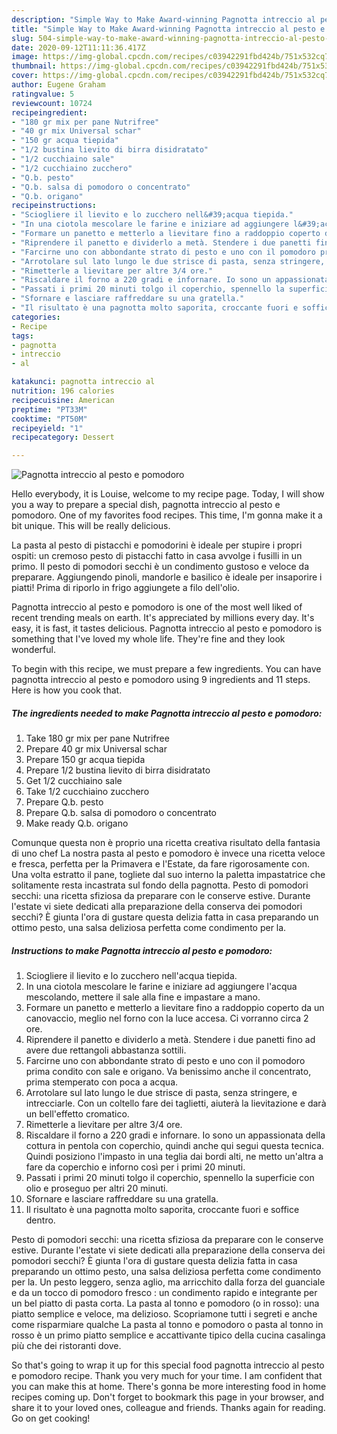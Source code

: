 ```yaml
---
description: "Simple Way to Make Award-winning Pagnotta intreccio al pesto e pomodoro"
title: "Simple Way to Make Award-winning Pagnotta intreccio al pesto e pomodoro"
slug: 504-simple-way-to-make-award-winning-pagnotta-intreccio-al-pesto-e-pomodoro
date: 2020-09-12T11:11:36.417Z
image: https://img-global.cpcdn.com/recipes/c03942291fbd424b/751x532cq70/pagnotta-intreccio-al-pesto-e-pomodoro-recipe-main-photo.jpg
thumbnail: https://img-global.cpcdn.com/recipes/c03942291fbd424b/751x532cq70/pagnotta-intreccio-al-pesto-e-pomodoro-recipe-main-photo.jpg
cover: https://img-global.cpcdn.com/recipes/c03942291fbd424b/751x532cq70/pagnotta-intreccio-al-pesto-e-pomodoro-recipe-main-photo.jpg
author: Eugene Graham
ratingvalue: 5
reviewcount: 10724
recipeingredient:
- "180 gr mix per pane Nutrifree"
- "40 gr mix Universal schar"
- "150 gr acqua tiepida"
- "1/2 bustina lievito di birra disidratato"
- "1/2 cucchiaino sale"
- "1/2 cucchiaino zucchero"
- "Q.b. pesto"
- "Q.b. salsa di pomodoro o concentrato"
- "Q.b. origano"
recipeinstructions:
- "Sciogliere il lievito e lo zucchero nell&#39;acqua tiepida."
- "In una ciotola mescolare le farine e iniziare ad aggiungere l&#39;acqua mescolando, mettere il sale alla fine e impastare a mano."
- "Formare un panetto e metterlo a lievitare fino a raddoppio coperto da un canovaccio, meglio nel forno con la luce accesa. Ci vorranno circa 2 ore."
- "Riprendere il panetto e dividerlo a metà. Stendere i due panetti fino ad avere due rettangoli abbastanza sottili."
- "Farcirne uno con abbondante strato di pesto e uno con il pomodoro prima condito con sale e origano. Va benissimo anche il concentrato, prima stemperato con poca a acqua."
- "Arrotolare sul lato lungo le due strisce di pasta, senza stringere, e intrecciarle. Con un coltello fare dei taglietti, aiuterà la lievitazione e darà un bell&#39;effetto cromatico."
- "Rimetterle a lievitare per altre 3/4 ore."
- "Riscaldare il forno a 220 gradi e infornare. Io sono un appassionata della cottura in pentola con coperchio, quindi anche qui segui questa tecnica. Quindi posiziono l&#39;impasto in una teglia dai bordi alti, ne metto un&#39;altra a fare da coperchio e inforno così per i primi 20 minuti."
- "Passati i primi 20 minuti tolgo il coperchio, spennello la superficie con olio e proseguo per altri 20 minuti."
- "Sfornare e lasciare raffreddare su una gratella."
- "Il risultato è una pagnotta molto saporita, croccante fuori e soffice dentro."
categories:
- Recipe
tags:
- pagnotta
- intreccio
- al

katakunci: pagnotta intreccio al 
nutrition: 196 calories
recipecuisine: American
preptime: "PT33M"
cooktime: "PT50M"
recipeyield: "1"
recipecategory: Dessert

---
```



![Pagnotta intreccio al pesto e pomodoro](https://img-global.cpcdn.com/recipes/c03942291fbd424b/751x532cq70/pagnotta-intreccio-al-pesto-e-pomodoro-recipe-main-photo.jpg)

Hello everybody, it is Louise, welcome to my recipe page. Today, I will show you a way to prepare a special dish, pagnotta intreccio al pesto e pomodoro. One of my favorites food recipes. This time, I'm gonna make it a bit unique. This will be really delicious.

La pasta al pesto di pistacchi e pomodorini è ideale per stupire i propri ospiti: un cremoso pesto di pistacchi fatto in casa avvolge i fusilli in un primo. Il pesto di pomodori secchi è un condimento gustoso e veloce da preparare. Aggiungendo pinoli, mandorle e basilico è ideale per insaporire i piatti! Prima di riporlo in frigo aggiungete a filo dell&#39;olio.

Pagnotta intreccio al pesto e pomodoro is one of the most well liked of recent trending meals on earth. It's appreciated by millions every day. It's easy, it is fast, it tastes delicious. Pagnotta intreccio al pesto e pomodoro is something that I've loved my whole life. They're fine and they look wonderful.


To begin with this recipe, we must prepare a few ingredients. You can have pagnotta intreccio al pesto e pomodoro using 9 ingredients and 11 steps. Here is how you cook that.

<!--inarticleads1-->

##### The ingredients needed to make Pagnotta intreccio al pesto e pomodoro:

1. Take 180 gr mix per pane Nutrifree
1. Prepare 40 gr mix Universal schar
1. Prepare 150 gr acqua tiepida
1. Prepare 1/2 bustina lievito di birra disidratato
1. Get 1/2 cucchiaino sale
1. Take 1/2 cucchiaino zucchero
1. Prepare Q.b. pesto
1. Prepare Q.b. salsa di pomodoro o concentrato
1. Make ready Q.b. origano


Comunque questa non è proprio una ricetta creativa risultato della fantasia di uno chef La nostra pasta al pesto e pomodoro è invece una ricetta veloce e fresca, perfetta per la Primavera e l&#39;Estate, da fare rigorosamente con. Una volta estratto il pane, togliete dal suo interno la paletta impastatrice che solitamente resta incastrata sul fondo della pagnotta. Pesto di pomodori secchi: una ricetta sfiziosa da preparare con le conserve estive. Durante l&#39;estate vi siete dedicati alla preparazione della conserva dei pomodori secchi? È giunta l&#39;ora di gustare questa delizia fatta in casa preparando un ottimo pesto, una salsa deliziosa perfetta come condimento per la. 

<!--inarticleads2-->

##### Instructions to make Pagnotta intreccio al pesto e pomodoro:

1. Sciogliere il lievito e lo zucchero nell&#39;acqua tiepida.
1. In una ciotola mescolare le farine e iniziare ad aggiungere l&#39;acqua mescolando, mettere il sale alla fine e impastare a mano.
1. Formare un panetto e metterlo a lievitare fino a raddoppio coperto da un canovaccio, meglio nel forno con la luce accesa. Ci vorranno circa 2 ore.
1. Riprendere il panetto e dividerlo a metà. Stendere i due panetti fino ad avere due rettangoli abbastanza sottili.
1. Farcirne uno con abbondante strato di pesto e uno con il pomodoro prima condito con sale e origano. Va benissimo anche il concentrato, prima stemperato con poca a acqua.
1. Arrotolare sul lato lungo le due strisce di pasta, senza stringere, e intrecciarle. Con un coltello fare dei taglietti, aiuterà la lievitazione e darà un bell&#39;effetto cromatico.
1. Rimetterle a lievitare per altre 3/4 ore.
1. Riscaldare il forno a 220 gradi e infornare. Io sono un appassionata della cottura in pentola con coperchio, quindi anche qui segui questa tecnica. Quindi posiziono l&#39;impasto in una teglia dai bordi alti, ne metto un&#39;altra a fare da coperchio e inforno così per i primi 20 minuti.
1. Passati i primi 20 minuti tolgo il coperchio, spennello la superficie con olio e proseguo per altri 20 minuti.
1. Sfornare e lasciare raffreddare su una gratella.
1. Il risultato è una pagnotta molto saporita, croccante fuori e soffice dentro.


Pesto di pomodori secchi: una ricetta sfiziosa da preparare con le conserve estive. Durante l&#39;estate vi siete dedicati alla preparazione della conserva dei pomodori secchi? È giunta l&#39;ora di gustare questa delizia fatta in casa preparando un ottimo pesto, una salsa deliziosa perfetta come condimento per la. Un pesto leggero, senza aglio, ma arricchito dalla forza del guanciale e da un tocco di pomodoro fresco : un condimento rapido e integrante per un bel piatto di pasta corta. La pasta al tonno e pomodoro (o in rosso): una piatto semplice e veloce, ma delizioso. Scopriamone tutti i segreti e anche come risparmiare qualche La pasta al tonno e pomodoro o pasta al tonno in rosso è un primo piatto semplice e accattivante tipico della cucina casalinga più che dei ristoranti dove. 

So that's going to wrap it up for this special food pagnotta intreccio al pesto e pomodoro recipe. Thank you very much for your time. I am confident that you can make this at home. There's gonna be more interesting food in home recipes coming up. Don't forget to bookmark this page in your browser, and share it to your loved ones, colleague and friends. Thanks again for reading. Go on get cooking!

